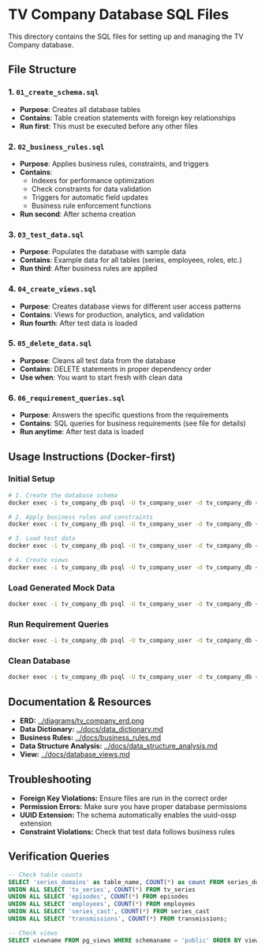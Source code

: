 # TV Company Database SQL Files

This directory contains the SQL files for setting up and managing the TV Company database.

## File Structure

### 1. `01_create_schema.sql`
- **Purpose**: Creates all database tables
- **Contains**: Table creation statements with foreign key relationships
- **Run first**: This must be executed before any other files

### 2. `02_business_rules.sql`
- **Purpose**: Applies business rules, constraints, and triggers
- **Contains**:
  - Indexes for performance optimization
  - Check constraints for data validation
  - Triggers for automatic field updates
  - Business rule enforcement functions
- **Run second**: After schema creation

### 3. `03_test_data.sql`
- **Purpose**: Populates the database with sample data
- **Contains**: Example data for all tables (series, employees, roles, etc.)
- **Run third**: After business rules are applied

### 4. `04_create_views.sql`
- **Purpose**: Creates database views for different user access patterns
- **Contains**: Views for production, analytics, and validation
- **Run fourth**: After test data is loaded

### 5. `05_delete_data.sql`
- **Purpose**: Cleans all test data from the database
- **Contains**: DELETE statements in proper dependency order
- **Use when**: You want to start fresh with clean data

### 6. `06_requirement_queries.sql`
- **Purpose**: Answers the specific questions from the requirements
- **Contains**: SQL queries for business requirements (see file for details)
- **Run anytime**: After test data is loaded

## Usage Instructions (Docker-first)

### Initial Setup
```bash
# 1. Create the database schema
docker exec -i tv_company_db psql -U tv_company_user -d tv_company_db < sql/01_create_schema.sql

# 2. Apply business rules and constraints
docker exec -i tv_company_db psql -U tv_company_user -d tv_company_db < sql/02_business_rules.sql

# 3. Load test data
docker exec -i tv_company_db psql -U tv_company_user -d tv_company_db < sql/03_test_data.sql

# 4. Create views
docker exec -i tv_company_db psql -U tv_company_user -d tv_company_db < sql/04_create_views.sql
```

### Load Generated Mock Data
```bash
docker exec -i tv_company_db psql -U tv_company_user -d tv_company_db < scripts/data/generated_mock_data.sql
```

### Run Requirement Queries
```bash
docker exec -i tv_company_db psql -U tv_company_user -d tv_company_db < sql/06_requirement_queries.sql
```

### Clean Database
```bash
docker exec -i tv_company_db psql -U tv_company_user -d tv_company_db < sql/05_delete_data.sql
```

## Documentation & Resources
- **ERD:** [../diagrams/tv_company_erd.png](../diagrams/tv_company_erd.png)
- **Data Dictionary:** [../docs/data_dictionary.md](../docs/data_dictionary.md)
- **Business Rules:** [../docs/business_rules.md](../docs/business_rules.md)
- **Data Structure Analysis:** [../docs/data_structure_analysis.md](../docs/data_structure_analysis.md)
- **View:** [../docs/database_views.md](../docs/database_views.md)

## Troubleshooting
- **Foreign Key Violations:** Ensure files are run in the correct order
- **Permission Errors:** Make sure you have proper database permissions
- **UUID Extension:** The schema automatically enables the uuid-ossp extension
- **Constraint Violations:** Check that test data follows business rules

## Verification Queries
```sql
-- Check table counts
SELECT 'series_domains' as table_name, COUNT(*) as count FROM series_domains
UNION ALL SELECT 'tv_series', COUNT(*) FROM tv_series
UNION ALL SELECT 'episodes', COUNT(*) FROM episodes
UNION ALL SELECT 'employees', COUNT(*) FROM employees
UNION ALL SELECT 'series_cast', COUNT(*) FROM series_cast
UNION ALL SELECT 'transmissions', COUNT(*) FROM transmissions;

-- Check views
SELECT viewname FROM pg_views WHERE schemaname = 'public' ORDER BY viewname;
```
